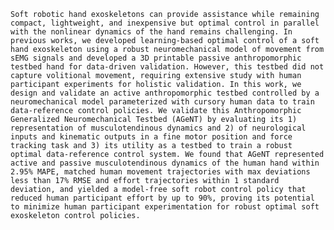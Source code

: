     Soft robotic hand exoskeletons can provide assistance while remaining compact, lightweight, and inexpensive but optimal control in parallel with the nonlinear dynamics of the hand remains challenging. In previous works, we developed learning-based optimal control of a soft hand exoskeleton using a robust neuromechanical model of movement from sEMG signals and developed a 3D printable passive anthropomorphic testbed hand for data-driven validation. However, this testbed did not capture volitional movement, requiring extensive study with human participant experiments for holistic validation. In this work, we design and validate an active anthropomorphic testbed controlled by a neuromechanical model parameterized with cursory human data to train data-reference control policies. We validate this Anthropomorphic Generalized Neuromechanical Testbed (AGeNT) by evaluating its 1) representation of musculotendinous dynamics and 2) of neurological inputs and kinematic outputs in a fine motor position and force tracking task and 3) its utility as a testbed to train a robust optimal data-reference control system. We found that AGeNT represented active and passive musculotendinous dynamics of the human hand within 2.95% MAPE, matched human movement trajectories with max deviations less than 17% RMSE and effort trajectories within 1 standard deviation, and yielded a model-free soft robot control policy that reduced human participant effort by up to 90%, proving its potential to minimize human participant experimentation for robust optimal soft exoskeleton control policies.
